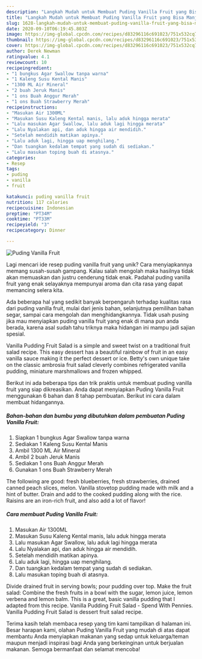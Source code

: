 ```yaml
---
description: "Langkah Mudah untuk Membuat Puding Vanilla Fruit yang Bisa Manjain Lidah"
title: "Langkah Mudah untuk Membuat Puding Vanilla Fruit yang Bisa Manjain Lidah"
slug: 1628-langkah-mudah-untuk-membuat-puding-vanilla-fruit-yang-bisa-manjain-lidah
date: 2020-09-10T06:19:45.803Z
image: https://img-global.cpcdn.com/recipes/d83296116c691023/751x532cq70/puding-vanilla-fruit-foto-resep-utama.jpg
thumbnail: https://img-global.cpcdn.com/recipes/d83296116c691023/751x532cq70/puding-vanilla-fruit-foto-resep-utama.jpg
cover: https://img-global.cpcdn.com/recipes/d83296116c691023/751x532cq70/puding-vanilla-fruit-foto-resep-utama.jpg
author: Derek Newman
ratingvalue: 4.1
reviewcount: 10
recipeingredient:
- "1 bungkus Agar Swallow tanpa warna"
- "1 Kaleng Susu Kental Manis"
- "1300 ML Air Mineral"
- "2 buah Jeruk Manis"
- "1 ons Buah Anggur Merah"
- "1 ons Buah Strawberry Merah"
recipeinstructions:
- "Masukan Air 1300ML"
- "Masukan Susu Kaleng Kental manis, lalu aduk hingga merata"
- "Lalu masukan Agar Swallow, lalu aduk lagi hingga merata"
- "Lalu Nyalakan api, dan aduk hingga air mendidih."
- "Setelah mendidih matikan apinya."
- "Lalu aduk lagi, hingga uap menghilang."
- "Dan tuangkan kedalam tempat yang sudah di sediakan."
- "Lalu masukan toping buah di atasnya."
categories:
- Resep
tags:
- puding
- vanilla
- fruit

katakunci: puding vanilla fruit 
nutrition: 117 calories
recipecuisine: Indonesian
preptime: "PT34M"
cooktime: "PT33M"
recipeyield: "3"
recipecategory: Dinner

---
```



![Puding Vanilla Fruit](https://img-global.cpcdn.com/recipes/d83296116c691023/751x532cq70/puding-vanilla-fruit-foto-resep-utama.jpg)

Lagi mencari ide resep puding vanilla fruit yang unik? Cara menyiapkannya memang susah-susah gampang. Kalau salah mengolah maka hasilnya tidak akan memuaskan dan justru cenderung tidak enak. Padahal puding vanilla fruit yang enak selayaknya mempunyai aroma dan cita rasa yang dapat memancing selera kita.

Ada beberapa hal yang sedikit banyak berpengaruh terhadap kualitas rasa dari puding vanilla fruit, mulai dari jenis bahan, selanjutnya pemilihan bahan segar, sampai cara mengolah dan menghidangkannya. Tidak usah pusing jika mau menyiapkan puding vanilla fruit yang enak di mana pun anda berada, karena asal sudah tahu triknya maka hidangan ini mampu jadi sajian spesial.

Vanilla Pudding Fruit Salad is a simple and sweet twist on a traditional fruit salad recipe. This easy dessert has a beautiful rainbow of fruit in an easy vanilla sauce making it the perfect dessert or ice. Betty&#39;s own unique take on the classic ambrosia fruit salad cleverly combines refrigerated vanilla pudding, miniature marshmallows and frozen whipped.


Berikut ini ada beberapa tips dan trik praktis untuk membuat puding vanilla fruit yang siap dikreasikan. Anda dapat menyiapkan Puding Vanilla Fruit menggunakan 6 bahan dan 8 tahap pembuatan. Berikut ini cara dalam membuat hidangannya.

<!--inarticleads1-->

##### Bahan-bahan dan bumbu yang dibutuhkan dalam pembuatan Puding Vanilla Fruit:

1. Siapkan 1 bungkus Agar Swallow tanpa warna
1. Sediakan 1 Kaleng Susu Kental Manis
1. Ambil 1300 ML Air Mineral
1. Ambil 2 buah Jeruk Manis
1. Sediakan 1 ons Buah Anggur Merah
1. Gunakan 1 ons Buah Strawberry Merah


The following are good: fresh blueberries, fresh strawberries, drained canned peach slices, melon. Vanilla stovetop pudding made with milk and a hint of butter. Drain and add to the cooked pudding along with the rice. Raisins are an iron-rich fruit, and also add a lot of flavor! 

<!--inarticleads2-->

##### Cara membuat Puding Vanilla Fruit:

1. Masukan Air 1300ML
1. Masukan Susu Kaleng Kental manis, lalu aduk hingga merata
1. Lalu masukan Agar Swallow, lalu aduk lagi hingga merata
1. Lalu Nyalakan api, dan aduk hingga air mendidih.
1. Setelah mendidih matikan apinya.
1. Lalu aduk lagi, hingga uap menghilang.
1. Dan tuangkan kedalam tempat yang sudah di sediakan.
1. Lalu masukan toping buah di atasnya.


Divide drained fruit in serving bowls; pour pudding over top. Make the fruit salad: Combine the fresh fruits in a bowl with the sugar, lemon juice, lemon verbena and lemon balm. This is a great, basic vanilla pudding that I adapted from this recipe. Vanilla Pudding Fruit Salad - Spend With Pennies. Vanilla Pudding Fruit Salad is dessert fruit salad recipe. 

Terima kasih telah membaca resep yang tim kami tampilkan di halaman ini. Besar harapan kami, olahan Puding Vanilla Fruit yang mudah di atas dapat membantu Anda menyiapkan makanan yang sedap untuk keluarga/teman maupun menjadi inspirasi bagi Anda yang berkeinginan untuk berjualan makanan. Semoga bermanfaat dan selamat mencoba!
